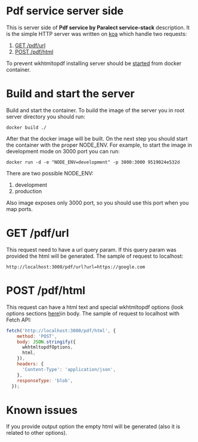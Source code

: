Pdf service server side
===========
This is server side of **Pdf service by Paralect service-stack** description.
It is the simple HTTP server was written on [koa](http://koajs.com/) which handle two requests:
 1. [GET  /pdf/url](#get--pdfurl)
 2. [POST /pdf/html](#post-pdfhtml)

To prevent wkhtmltopdf installing server should be [started](#build-and-start-the-server) from docker container.

Build and start the server
===========
Build and start the container.
To build the image of the server you in root server directory you should run:

```
docker build ./
```

After that the docker image will be built.
On the next step you should start the container with the proper NODE_ENV.
For example, to start the image in development mode on 3000 port you can run:

```
docker run -d -e "NODE_ENV=development" -p 3000:3000 9519024e532d
```
There are two possible NODE_ENV:
 1. development
 2. production

Also image exposes only 3000 port, so you should use this port when you map ports.

GET  /pdf/url
===========
This request need to have a url query param. If this query param was provided the html will be generated.
The sample of request to localhost:

```
http://localhost:3000/pdf/url?url=https://google.com
```

POST /pdf/html
===========
This request can have a html text and special wkhtmltopdf options (look options sections [here](https://www.npmjs.com/package/wkhtmltopdf))in body.
The sample of request to localhost with Fetch API:

``` javascript
fetch('http://localhost:3000/pdf/html', {
    method: 'POST',
    body: JSON.stringify({
      wkhtmltopdfOptions,
      html,
    }),
    headers: {
      'Content-Type': 'application/json',
    },
    responseType: 'blob',
  });
```
Known issues
===========
If you provide output option the empty html will be generated (also it is related to other options).
